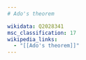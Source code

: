```yaml
---
# Ado's theorem

wikidata: Q2028341
msc_classification: 17
wikipedia_links:
  - "[[Ado's theorem]]"
---
```

